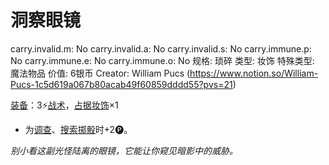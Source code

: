 # 洞察眼镜

carry.invalid.m: No
carry.invalid.a: No
carry.invalid.s: No
carry.immune.p: No
carry.immune.e: No
carry.immune.o: No
规格: 琐碎
类型: 妆饰
特殊类型: 魔法物品
价值: 6银币
Creator: William Pucs (https://www.notion.so/William-Pucs-1c5d619a067b80acab49f60859dddd55?pvs=21)

<aside>

[装备](https://www.notion.so/1b3d619a067b80f99057fe3412922dd5?pvs=21)：3⚡️[战术](https://www.notion.so/1b3d619a067b8051b6eaffd160aee01c?pvs=21)，[占据](https://www.notion.so/1b3d619a067b8021ba8fe7cef8b96857?pvs=21)[妆饰](https://www.notion.so/1b3d619a067b80abae7ecfc0309b29d2?pvs=21)×1

- 为[调查](https://www.notion.so/1b3d619a067b80bf9787e494961fe83b?pvs=21)、[搜索](https://www.notion.so/1b3d619a067b80348690db174dd24f18?pvs=21)[掷骰](https://www.notion.so/1b3d619a067b80f89c53e38483e535c4?pvs=21)时+2🅟。
</aside>

*别小看这副光怪陆离的眼镜，它能让你窥见暗影中的威胁。*